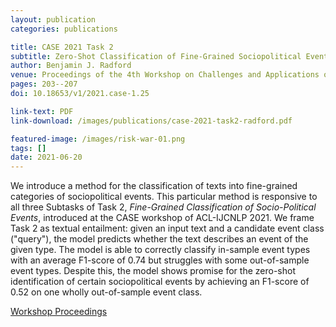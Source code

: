 ```yaml
---
layout: publication
categories: publications

title: CASE 2021 Task 2
subtitle: Zero-Shot Classification of Fine-Grained Sociopolitical Events with Transformer Models
author: Benjamin J. Radford
venue: Proceedings of the 4th Workshop on Challenges and Applications of Automated Extraction of Socio-political Events from Text (CASE 2021)
pages: 203--207
doi: 10.18653/v1/2021.case-1.25

link-text: PDF
link-download: /images/publications/case-2021-task2-radford.pdf 

featured-image: /images/risk-war-01.png
tags: []
date: 2021-06-20
---
```


We introduce a method for the classification of texts into fine-grained categories of sociopolitical events. This particular method is responsive to all three Subtasks of Task 2, *Fine-Grained Classification of Socio-Political Events*, introduced at the CASE workshop of ACL-IJCNLP 2021. We frame Task 2 as textual entailment: given an input text and a candidate event class ("query"), the model predicts whether the text describes an event of the given type. The model is able to correctly classify in-sample event types with an average F1-score of 0.74 but struggles with some out-of-sample event types. Despite this, the model shows promise for the zero-shot identification of certain sociopolitical events by achieving an F1-score of 0.52 on one wholly out-of-sample event class.

[Workshop Proceedings](https://aclanthology.org/events/acl-2021/#2021-case-1)